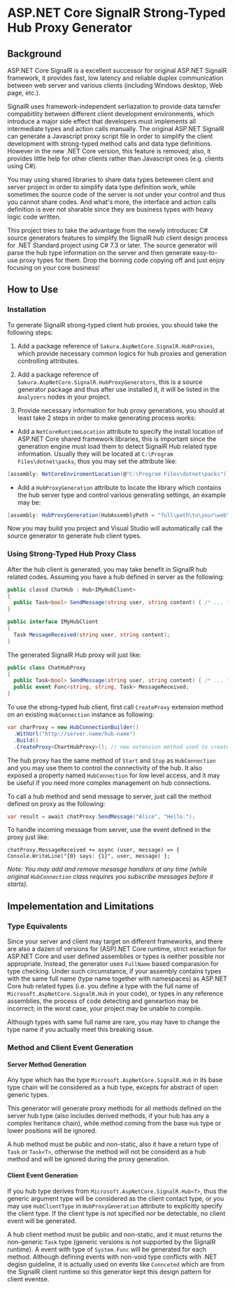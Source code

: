 # ASP.NET Core SignalR Strong-Typed Hub Proxy Generator

## Background

ASP.NET Core SignalR is a excellent successor for original ASP.NET SignalR framework, it provides fast, low latency and reliable duplex communication between web server and various clients (including Windows desktop, Web page, etc.).

SignalR uses framework-independent serliazation to provide data tarnsfer compabitlity between different client development environments, which introduce a major side effect that developers must implements all intermediate types and action calls manually. The original ASP.NET SignalR can generate a Javascript proxy script file in order to simplify the client development with strong-typed method calls and data type definitions. However in the new .NET Core version, this feature is removed; also, it provides little help for other clients rather than Javascript ones (e.g. clients using C#).

You may using shared libraries to share data types beteween client and server project in order to simplify data type definition work, while sometimes the source code of the server is not under your control and thus you cannot share codes. And what's more, the interface and action calls definition is ever not sharable since they are business types with heavy logic code written.

This project tries to take the advantage from the newly introducec C# source generators features to simplify the SignalR hub client design process for .NET Standard project using C# 7.3 or later. The source generator will parse the hub type information on the server and then generate easy-to-use proxy types for them. Drop the borning code copying off and just enjoy focusing on your core business! 

## How to Use

### Installation

To generate SignalR strong-typed client hub proxies, you should take the following steps:

1. Add a package reference of `Sakura.AspNetCore.SignalR.HubProxies`, which provide necessary common logics for hub proxies and generation controlling attributes.

2. Add a package reference of `Sakura.AspNetCore.SignalR.HubProxyGenerators`, this is a source generator package and thus after use installed it, it will be listed in the `Analyzers` nodes in your project.

3. Provide necessary information for hub proxy generations, you should at least take 2 steps in order to make generating process works:

- Add a `NetCoreRuntimeLocation` attribute to specify the install location of ASP.NET Core shared framework libraries, this is important since the generation engine must load them to detect SignalR Hub related type information. Usually they will be located at `C:\Program Files\dotnet\packs`, thus you may set the attribute like:
```C#
[assembly: NetCoreEnviromentLocation(@"C:\Program Files\dotnet\packs")]
```

- Add a `HubProxyGeneration` attribute to locate the library which contains the hub server type and control various generating settings, an example may be:
```C#
[assembly: HubProxyGeneration(HubAssemblyPath = "full\path\to\your\web\server\assembly.dll", RootNamespace = "Your.Preferred.Namespace.For.Clients")]
```

Now you may build you project and Visual Studio will automatically call the source generator to generate hub client types.

### Using Strong-Typed Hub Proxy Class

After the hub client is generated, you may take benefit in SignalR hub related codes. Assuming you have a hub defined in server as the following:

```C#
public classd ChatHub : Hub<IMyHubClient>
{
  public Task<bool> SendMessage(string user, string content) { /* ... */ } 
}

public interface IMyHubClient
{
  Task MessageReceived(string user, string content);
}
```

The generated SignalR Hub proxy will just like:
```C#
public class ChatHubProxy
{
  public Task<bool> SendMessage(string user, string content) { /* ... */ }
  public event Func<string, string, Task> MessageReceived;
}
```

To use the strong-typed hub client, first call `CreateProxy` extension method on an existing `HubConnection` instance as following:
```C#
var charProxy = new HubConnectionBuilder()
  .WithUrl("http://server.name/hub-name")
  .Build()
  .CreateProxy<ChartHubProxy>(); // new extension method used to create hub proxies.
```

The hub proxy has the same method of `Start` and `Stop` as `HubConnection` and you may use them to control the connectivity of the hub. It also exposed a property named `HubConnection`  for low level access, and it may be useful if you need more complex management on hub connections.

To call a hub method and send message to server, just call the method defined on proxy as the following:
```C#
var result = await chatProxy.SendMessage("Alice", "Hello.");
```

To handle incoming message from server, use the event defined in the proxy just like:
```
chatProxy.MessageReceived += async (user, message) => { Console.WriteLine("{0} says: {1}", user, message) };
```
*Note: You may add and remove mesasge handlers at any time (while original `HubConnection` class requires you subscribe messages before it starts).*

## Impelementation and Limitations

### Type Equivalents

Since your server and client may target on different frameworks, and there are also a dazen of versions for (ASP).NET Core runtime, strict exraction for ASP.NET Core and user defined assemblies or types is neither possible nor appropriate. Instead, the generator uses `FullName` based comparasion for type checking. Under such circumstance, if your assembly contains types with the same full name (type name together with namespaces) as ASP.NET Core hub related types (i.e. you define a type with the full name of `Microsoft.AspNetCore.SignalR.Hub` in your code), or types in any reference assemblies, the process of code detecting and geneartion may be incorrect; in the worst case, your project may be unable to compile. 

Although types with same full name are rare, you may have to change the type name if you actually meet this breaking issue.

### Method and Client Event Generation

#### Server Method Generation

Any type which has the type `Microsoft.AspNetCore.SignalR.Hub` in its base type chain will be considered as a hub type, excepts for abstract of open generic types.

This generator will generate proxy methods for all methods defined on the server hub type (also includes derived methods, if your hub has any a complex heritance chain), while method coming from the base `Hub` type or lower positions will be ignored.

A hub method must be public and non-static, also it have a return type of `Task` or `Task<T>`, otherwise the method will not be considerd as a hub method and will be ignored during the proxy generation. 

#### Client Event Generation

If you hub type derives from `Microsoft.AspNetCore.SignalR.Hub<T>`, thus the generic argument type will be considered as the client contact type, or you may use `HubClientType` in `HubProxyGeneration` attribute to explicitly specify the client type. If the client type is not specified nor be detectable, no client event will be generated.

A hub client method must be public and non-static, and it must returns the non-generic `Task` type (generic versions is not supported by the SignalR runtime). A event with type of `System.Func` will be generated for each method. Although defining events with non-void type conflicts with .NET degisn guideline, it is actually used on events like `Connceted` which are from the SignalR client runtime so this generator kept this design pattern for client eventse.
